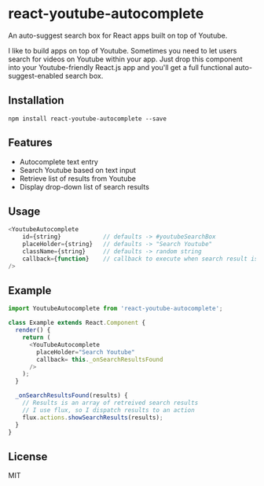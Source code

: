 # react-youtube-autocomplete
An auto-suggest search box for React apps built on top of Youtube.

I like to build apps on top of Youtube.  Sometimes you need to let users search for videos on Youtube within your app.
Just drop this component into your Youtube-friendly React.js app and you'll get a full functional auto-suggest-enabled search box.

## Installation

`npm install react-youtube-autocomplete --save`

## Features

- Autocomplete text entry
- Search Youtube based on text input
- Retrieve list of results from Youtube
- Display drop-down list of search results

## Usage

```js
<YoutubeAutocomplete
	id={string}            // defaults -> #youtubeSearchBox
	placeHolder={string}   // defaults -> "Search Youtube"
	className={string}     // defaults -> random string
	callback={function}    // callback to execute when search result is selected
/>
```

## Example

```js
import YoutubeAutocomplete from 'react-youtube-autocomplete';

class Example extends React.Component {
  render() {
    return (
      <YouTubeAutocomplete
        placeHolder="Search Youtube"
        callback= this._onSearchResultsFound
      />
    );
  }

  _onSearchResultsFound(results) {
    // Results is an array of retreived search results
    // I use flux, so I dispatch results to an action
    flux.actions.showSearchResults(results);
  }
}
```

## License

MIT